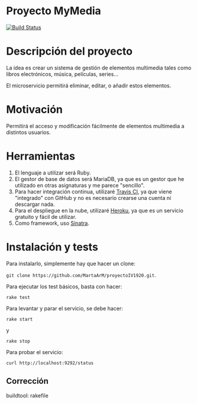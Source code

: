 # Proyecto MyMedia

[![Build Status](https://travis-ci.com/MartaArM/proyectoIV1920.svg?branch=master)](https://github.com/MartaArM/proyectoIV1920)


# Descripción del proyecto
La idea es crear un sistema de gestión de elementos multimedia tales como libros electrónicos, música, películas, series... 

El microservicio permitirá eliminar, editar, o añadir estos elementos.

# Motivación

Permitirá el acceso y modificación fácilmente de elementos multimedia a distintos usuarios.

# Herramientas 

1. El lenguaje a utilizar será Ruby.
2. El gestor de base de datos será MariaDB, ya que es un gestor que he utilizado en otras asignaturas y me parece "sencillo".
3. Para hacer integración continua, utilizaré [Travis CI](https://travis-ci.com/), ya que viene "integrado" con GitHub y no es necesario crearse una cuenta ni descargar nada.
4. Para el despliegue en la nube, utilizaré [Heroku](https://www.heroku.com/), ya que es un servicio gratuito y fácil de utilizar.
5. Como framework, uso [Sinatra](http://sinatrarb.com/).

# Instalación y tests

Para instalarlo, simplemente hay que hacer un clone:

`git clone https://github.com/MartaArM/proyectoIV1920.git`.

Para ejecutar los test básicos, basta con hacer:

`rake test`

Para levantar y parar el servicio, se debe hacer:

`rake start`

y

`rake stop`

Para probar el servicio: 

`curl http://localhost:9292/status`

## Corrección

buildtool: rakefile

